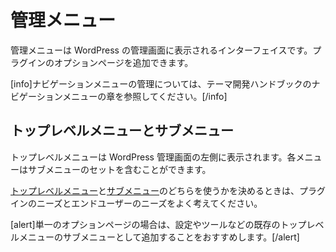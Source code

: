 <!--
# Administration Menus
-->
# 管理メニュー

<!--
Administration Menus are the interfaces displayed in WordPress Administration. They allow you to add option pages for your plugin.
-->
管理メニューは WordPress の管理画面に表示されるインターフェイスです。プラグインのオプションページを追加できます。

<!--
[info]For information on managing Navigation Menus, see the Navigation Menus chapter of the Theme Developer Handbook.[/info]
-->
[info]ナビゲーションメニューの管理については、テーマ開発ハンドブックのナビゲーションメニューの章を参照してください。[/info]

<!--
## Top-Level Menus and Sub-Menus
-->
## トップレベルメニューとサブメニュー

<!--
The Top-level menus are rendered along the left side of the WordPress Administration. Each menu may contain a set of Sub-menus.
-->
トップレベルメニューは WordPress 管理画面の左側に表示されます。各メニューはサブメニューのセットを含むことができます。

<!--
When deciding between [Top-level menus](https://developer.wordpress.org/plugins/administration-menus/top-level-menus/) and [Sub-menus](https://developer.wordpress.org/plugins/administration-menus/sub-menus/) think carefully about the needs of your plugin as well as the needs of your end users.
-->
[トップレベルメニュー](https://developer.wordpress.org/plugins/administration-menus/top-level-menus/)と[サブメニュー](https://developer.wordpress.org/plugins/administration-menus/sub-menus/)のどちらを使うかを決めるときは、プラグインのニーズとエンドユーザーのニーズをよく考えてください。

<!--
[alert]We recommend developers with a single option page to add it as Sub-menu to one of the existing Top-level menus; such as Settings or Tools.[/alert]
-->
[alert]単一のオプションページの場合は、設定やツールなどの既存のトップレベルメニューのサブメニューとして追加することをおすすめします。[/alert]